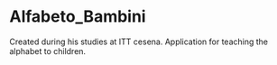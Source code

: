 # Alfabeto_Bambini

Created during his studies at ITT cesena.
Application for teaching the alphabet to children.
